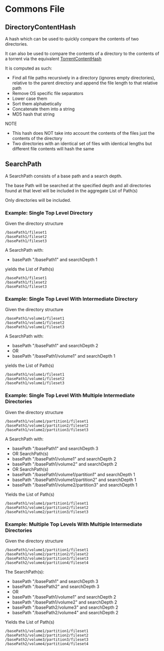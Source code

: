 # Commons File

## DirectoryContentHash

A hash which can be used to quickly compare the contents of two directories. 

It can also be used to compare the contents of a directory to the contents of a torrent via the equivalent [TorrentContentHash](https://github.com/ossprj/ossprj-commons/tree/main/ossprj-commons-torrent#torrentcontenthash)

It is computed as such:

* Find all file paths recursively in a directory (ignores empty directories), relative to the parent directory and append the file length to that relative path
* Remove OS specific file separators 
* Lower case them
* Sort them alphabetically 
* Concatenate them into a string 
* MD5 hash that string


NOTE
* This hash does NOT take into account the contents of the files just the contents of the directory
* Two directories with an identical set of files with identical lengths but different file contents will hash the same

## SearchPath

A SearchPath consists of a base path and a search depth.

The base Path will be searched at the specified depth and all directories found at that level will be included in the aggregate List of Path(s)

Only directories will be included.

### Example: Single Top Level Directory
Given the directory structure

    /basePath1/fileset1
    /basePath1/fileset2
    /basePath1/fileset3

A SearchPath with:
* basePath "/basePath1" and searchDepth 1 
  
yields the List of Path(s)

    /basePath1/fileset1
    /basePath1/fileset2
    /basePath1/fileset3

### Example: Single Top Level With Intermediate Directory
Given the directory structure

    /basePath1/volume1/fileset1
    /basePath1/volume1/fileset2
    /basePath1/volume1/fileset3

A SearchPath with:
* basePath "/basePath1" and searchDepth 2
* OR
* basePath "/basePath1/volume1" and searchDepth 1 

yields the List of Path(s)

    /basePath1/volume1/fileset1
    /basePath1/volume1/fileset2
    /basePath1/volume1/fileset3

### Example: Single Top Level With Multiple Intermediate Directories

Given the directory structure

    /basePath1/volume1/partition1/fileset1
    /basePath1/volume1/partition2/fileset2
    /basePath1/volume2/partition3/fileset3

A SearchPath with:
* basePath "/basePath1" and searchDepth 3
* OR SearchPath(s)
* basePath "/basePath1/volume1" and searchDepth 2
* basePath "/basePath1/volume2" and searchDepth 2
* OR SearchPath(s)
* basePath "/basePath1/volume1/partition1" and searchDepth 1
* basePath "/basePath1/volume1/partition2" and searchDepth 1
* basePath "/basePath1/volume2/partition3" and searchDepth 1

Yields the List of Path(s)

    /basePath1/volume1/partition1/fileset1
    /basePath1/volume1/partition2/fileset2
    /basePath1/volume2/partition3/fileset3

### Example: Multiple Top Levels With Multiple Intermediate Directories

Given the directory structure

    /basePath1/volume1/partition1/fileset1
    /basePath1/volume2/partition2/fileset2
    /basePath2/volume3/partition3/fileset3
    /basePath2/volume4/partition4/fileset4

The SearchPath(s):
* basePath "/basePath1" and searchDepth 3
* basePath "/basePath2" and searchDepth 3
* OR 
* basePath "/basePath1/volume1" and searchDepth 2
* basePath "/basePath1/volume2" and searchDepth 2
* basePath "/basePath2/volume3" and searchDepth 2
* basePath "/basePath2/volume4" and searchDepth 2

Yields the List of Path(s)

    /basePath1/volume1/partition1/fileset1
    /basePath1/volume2/partition2/fileset2
    /basePath2/volume3/partition3/fileset3
    /basePath2/volume4/partition4/fileset4
